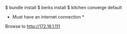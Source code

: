 $ bundle install
$ berks install
$ kitchen converge default

* Must have an internet connection *

Browse to http://172.16.1.111
